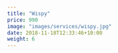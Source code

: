 ```yaml
---
title: "Wispy"
price: 990
image: "images/services/wispy.jpg"
date: 2018-11-18T12:33:46+10:00
weight: 6
---
```



